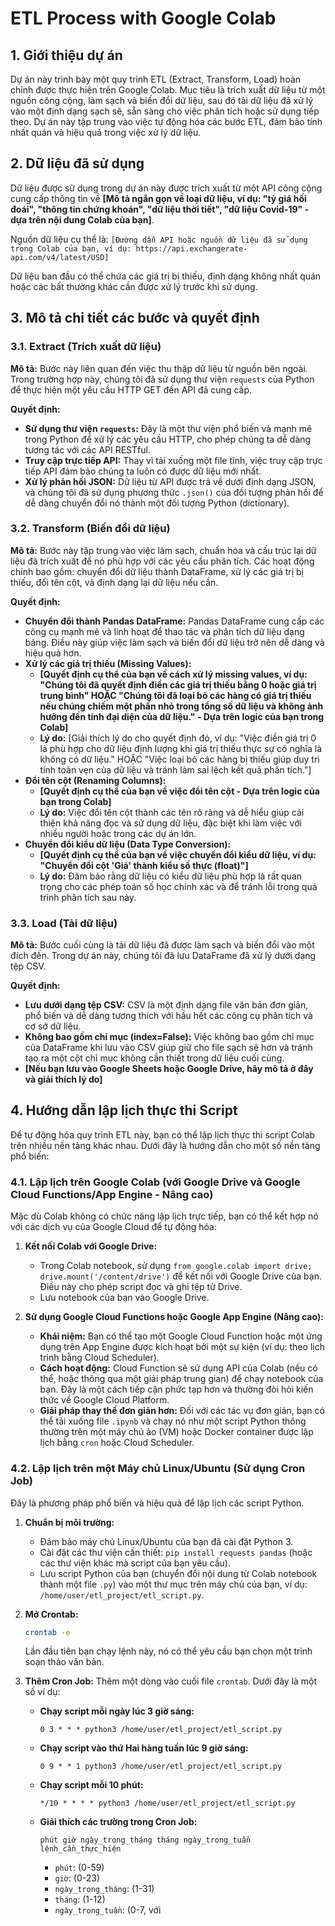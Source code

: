 # ETL Process with Google Colab

## 1. Giới thiệu dự án

Dự án này trình bày một quy trình ETL (Extract, Transform, Load) hoàn chỉnh được thực hiện trên Google Colab. Mục tiêu là trích xuất dữ liệu từ một nguồn công cộng, làm sạch và biến đổi dữ liệu, sau đó tải dữ liệu đã xử lý vào một định dạng sạch sẽ, sẵn sàng cho việc phân tích hoặc sử dụng tiếp theo. Dự án này tập trung vào việc tự động hóa các bước ETL, đảm bảo tính nhất quán và hiệu quả trong việc xử lý dữ liệu.

## 2. Dữ liệu đã sử dụng

Dữ liệu được sử dụng trong dự án này được trích xuất từ một API công cộng cung cấp thông tin về **[Mô tả ngắn gọn về loại dữ liệu, ví dụ: "tỷ giá hối đoái", "thông tin chứng khoán", "dữ liệu thời tiết", "dữ liệu Covid-19" - dựa trên nội dung Colab của bạn]**.

Nguồn dữ liệu cụ thể là: `[Đường dẫn API hoặc nguồn dữ liệu đã sử dụng trong Colab của bạn, ví dụ: https://api.exchangerate-api.com/v4/latest/USD]`

Dữ liệu ban đầu có thể chứa các giá trị bị thiếu, định dạng không nhất quán hoặc các bất thường khác cần được xử lý trước khi sử dụng.

## 3. Mô tả chi tiết các bước và quyết định

### 3.1. Extract (Trích xuất dữ liệu)

**Mô tả:** Bước này liên quan đến việc thu thập dữ liệu từ nguồn bên ngoài. Trong trường hợp này, chúng tôi đã sử dụng thư viện `requests` của Python để thực hiện một yêu cầu HTTP GET đến API đã cung cấp.

**Quyết định:**
* **Sử dụng thư viện `requests`:** Đây là một thư viện phổ biến và mạnh mẽ trong Python để xử lý các yêu cầu HTTP, cho phép chúng ta dễ dàng tương tác với các API RESTful.
* **Truy cập trực tiếp API:** Thay vì tải xuống một file tĩnh, việc truy cập trực tiếp API đảm bảo chúng ta luôn có được dữ liệu mới nhất.
* **Xử lý phản hồi JSON:** Dữ liệu từ API được trả về dưới định dạng JSON, và chúng tôi đã sử dụng phương thức `.json()` của đối tượng phản hồi để dễ dàng chuyển đổi nó thành một đối tượng Python (dictionary).

### 3.2. Transform (Biến đổi dữ liệu)

**Mô tả:** Bước này tập trung vào việc làm sạch, chuẩn hóa và cấu trúc lại dữ liệu đã trích xuất để nó phù hợp với các yêu cầu phân tích. Các hoạt động chính bao gồm: chuyển đổi dữ liệu thành DataFrame, xử lý các giá trị bị thiếu, đổi tên cột, và định dạng lại dữ liệu nếu cần.

**Quyết định:**
* **Chuyển đổi thành Pandas DataFrame:** Pandas DataFrame cung cấp các công cụ mạnh mẽ và linh hoạt để thao tác và phân tích dữ liệu dạng bảng. Điều này giúp việc làm sạch và biến đổi dữ liệu trở nên dễ dàng và hiệu quả hơn.
* **Xử lý các giá trị thiếu (Missing Values):**
    * **[Quyết định cụ thể của bạn về cách xử lý missing values, ví dụ: "Chúng tôi đã quyết định điền các giá trị thiếu bằng 0 hoặc giá trị trung bình" HOẶC "Chúng tôi đã loại bỏ các hàng có giá trị thiếu nếu chúng chiếm một phần nhỏ trong tổng số dữ liệu và không ảnh hưởng đến tính đại diện của dữ liệu." - Dựa trên logic của bạn trong Colab]**
    * **Lý do:** [Giải thích lý do cho quyết định đó, ví dụ: "Việc điền giá trị 0 là phù hợp cho dữ liệu định lượng khi giá trị thiếu thực sự có nghĩa là không có dữ liệu." HOẶC "Việc loại bỏ các hàng bị thiếu giúp duy trì tính toàn vẹn của dữ liệu và tránh làm sai lệch kết quả phân tích."]
* **Đổi tên cột (Renaming Columns):**
    * **[Quyết định cụ thể của bạn về việc đổi tên cột - Dựa trên logic của bạn trong Colab]**
    * **Lý do:** Việc đổi tên cột thành các tên rõ ràng và dễ hiểu giúp cải thiện khả năng đọc và sử dụng dữ liệu, đặc biệt khi làm việc với nhiều người hoặc trong các dự án lớn.
* **Chuyển đổi kiểu dữ liệu (Data Type Conversion):**
    * **[Quyết định cụ thể của bạn về việc chuyển đổi kiểu dữ liệu, ví dụ: "Chuyển đổi cột 'Giá' thành kiểu số thực (float)"]**
    * **Lý do:** Đảm bảo rằng dữ liệu có kiểu dữ liệu phù hợp là rất quan trọng cho các phép toán số học chính xác và để tránh lỗi trong quá trình phân tích sau này.

### 3.3. Load (Tải dữ liệu)

**Mô tả:** Bước cuối cùng là tải dữ liệu đã được làm sạch và biến đổi vào một đích đến. Trong dự án này, chúng tôi đã lưu DataFrame đã xử lý dưới dạng tệp CSV.

**Quyết định:**
* **Lưu dưới dạng tệp CSV:** CSV là một định dạng file văn bản đơn giản, phổ biến và dễ dàng tương thích với hầu hết các công cụ phân tích và cơ sở dữ liệu.
* **Không bao gồm chỉ mục (index=False):** Việc không bao gồm chỉ mục của DataFrame khi lưu vào CSV giúp giữ cho file sạch sẽ hơn và tránh tạo ra một cột chỉ mục không cần thiết trong dữ liệu cuối cùng.
* **[Nếu bạn lưu vào Google Sheets hoặc Google Drive, hãy mô tả ở đây và giải thích lý do]**

## 4. Hướng dẫn lập lịch thực thi Script

Để tự động hóa quy trình ETL này, bạn có thể lập lịch thực thi script Colab trên nhiều nền tảng khác nhau. Dưới đây là hướng dẫn cho một số nền tảng phổ biến:

### 4.1. Lập lịch trên Google Colab (với Google Drive và Google Cloud Functions/App Engine - Nâng cao)

Mặc dù Colab không có chức năng lập lịch trực tiếp, bạn có thể kết hợp nó với các dịch vụ của Google Cloud để tự động hóa:

1.  **Kết nối Colab với Google Drive:**
    * Trong Colab notebook, sử dụng `from google.colab import drive; drive.mount('/content/drive')` để kết nối với Google Drive của bạn. Điều này cho phép script đọc và ghi tệp từ Drive.
    * Lưu notebook của bạn vào Google Drive.

2.  **Sử dụng Google Cloud Functions hoặc Google App Engine (Nâng cao):**
    * **Khái niệm:** Bạn có thể tạo một Google Cloud Function hoặc một ứng dụng trên App Engine được kích hoạt bởi một sự kiện (ví dụ: theo lịch trình bằng Cloud Scheduler).
    * **Cách hoạt động:** Cloud Function sẽ sử dụng API của Colab (nếu có thể, hoặc thông qua một giải pháp trung gian) để chạy notebook của bạn. Đây là một cách tiếp cận phức tạp hơn và thường đòi hỏi kiến thức về Google Cloud Platform.
    * **Giải pháp thay thế đơn giản hơn:** Đối với các tác vụ đơn giản, bạn có thể tải xuống file `.ipynb` và chạy nó như một script Python thông thường trên một máy chủ ảo (VM) hoặc Docker container được lập lịch bằng `cron` hoặc Cloud Scheduler.

### 4.2. Lập lịch trên một Máy chủ Linux/Ubuntu (Sử dụng Cron Job)

Đây là phương pháp phổ biến và hiệu quả để lập lịch các script Python.

1.  **Chuẩn bị môi trường:**
    * Đảm bảo máy chủ Linux/Ubuntu của bạn đã cài đặt Python 3.
    * Cài đặt các thư viện cần thiết: `pip install requests pandas` (hoặc các thư viện khác mà script của bạn yêu cầu).
    * Lưu script Python của bạn (chuyển đổi nội dung từ Colab notebook thành một file `.py`) vào một thư mục trên máy chủ của bạn, ví dụ: `/home/user/etl_project/etl_script.py`.

2.  **Mở Crontab:**
    ```bash
    crontab -e
    ```
    Lần đầu tiên bạn chạy lệnh này, nó có thể yêu cầu bạn chọn một trình soạn thảo văn bản.

3.  **Thêm Cron Job:**
    Thêm một dòng vào cuối file `crontab`. Dưới đây là một số ví dụ:

    * **Chạy script mỗi ngày lúc 3 giờ sáng:**
        ```cron
        0 3 * * * python3 /home/user/etl_project/etl_script.py
        ```
    * **Chạy script vào thứ Hai hàng tuần lúc 9 giờ sáng:**
        ```cron
        0 9 * * 1 python3 /home/user/etl_project/etl_script.py
        ```
    * **Chạy script mỗi 10 phút:**
        ```cron
        */10 * * * * python3 /home/user/etl_project/etl_script.py
        ```
    * **Giải thích các trường trong Cron Job:**
        ```
        phút giờ ngày_trong_tháng tháng ngày_trong_tuần lệnh_cần_thực_hiện
        ```
        * `phút`: (0-59)
        * `giờ`: (0-23)
        * `ngày_trong_tháng`: (1-31)
        * `tháng`: (1-12)
        * `ngày_trong_tuần`: (0-7, với
